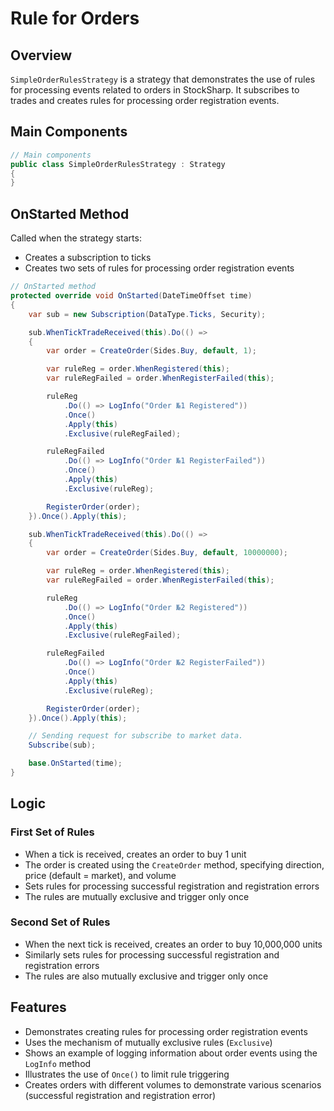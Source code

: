 # Rule for Orders

## Overview

`SimpleOrderRulesStrategy` is a strategy that demonstrates the use of rules for processing events related to orders in StockSharp. It subscribes to trades and creates rules for processing order registration events.

## Main Components

```cs
// Main components
public class SimpleOrderRulesStrategy : Strategy
{
}
```

## OnStarted Method

Called when the strategy starts:

- Creates a subscription to ticks
- Creates two sets of rules for processing order registration events

```cs
// OnStarted method
protected override void OnStarted(DateTimeOffset time)
{
    var sub = new Subscription(DataType.Ticks, Security);

    sub.WhenTickTradeReceived(this).Do(() =>
    {
        var order = CreateOrder(Sides.Buy, default, 1);

        var ruleReg = order.WhenRegistered(this);
        var ruleRegFailed = order.WhenRegisterFailed(this);

        ruleReg
            .Do(() => LogInfo("Order №1 Registered"))
            .Once()
            .Apply(this)
            .Exclusive(ruleRegFailed);

        ruleRegFailed
            .Do(() => LogInfo("Order №1 RegisterFailed"))
            .Once()
            .Apply(this)
            .Exclusive(ruleReg);

        RegisterOrder(order);
    }).Once().Apply(this);

    sub.WhenTickTradeReceived(this).Do(() =>
    {
        var order = CreateOrder(Sides.Buy, default, 10000000);

        var ruleReg = order.WhenRegistered(this);
        var ruleRegFailed = order.WhenRegisterFailed(this);

        ruleReg
            .Do(() => LogInfo("Order №2 Registered"))
            .Once()
            .Apply(this)
            .Exclusive(ruleRegFailed);

        ruleRegFailed
            .Do(() => LogInfo("Order №2 RegisterFailed"))
            .Once()
            .Apply(this)
            .Exclusive(ruleReg);

        RegisterOrder(order);
    }).Once().Apply(this);

    // Sending request for subscribe to market data.
    Subscribe(sub);

    base.OnStarted(time);
}
```

## Logic

### First Set of Rules

- When a tick is received, creates an order to buy 1 unit
- The order is created using the `CreateOrder` method, specifying direction, price (default = market), and volume
- Sets rules for processing successful registration and registration errors
- The rules are mutually exclusive and trigger only once

### Second Set of Rules

- When the next tick is received, creates an order to buy 10,000,000 units
- Similarly sets rules for processing successful registration and registration errors
- The rules are also mutually exclusive and trigger only once

## Features

- Demonstrates creating rules for processing order registration events
- Uses the mechanism of mutually exclusive rules (`Exclusive`)
- Shows an example of logging information about order events using the `LogInfo` method
- Illustrates the use of `Once()` to limit rule triggering
- Creates orders with different volumes to demonstrate various scenarios (successful registration and registration error)